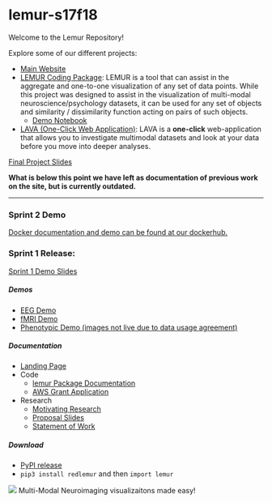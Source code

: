 # lemur-s17f18

Welcome to the Lemur Repository! 


Explore some of our different projects:

- [Main Website](https://neurodatadesign.github.io/lemur/)
- [LEMUR Coding Package](https://github.com/NeuroDataDesign/lemur/tree/master/lemur): LEMUR is a tool that can assist in the aggregate and one-to-one visualization of any set of data points. While this project was designed to assist in the visualization of multi-modal neuroscience/psychology datasets, it can be used for any set of objects and similarity / dissimilarity function acting on pairs of such objects.
    - [Demo Notebook](http://nbviewer.jupyter.org/github/NeuroDataDesign/lemur/blob/master/docs/notebooks/rmarren1/Lemur%20fMRI.ipynb)
- [LAVA (One-Click Web Application)](https://github.com/NeuroDataDesign/lemur/tree/master/app): LAVA is a **one-click** web-application that allows you to investigate multimodal datasets and look at your data before you move into deeper analyses.

[Final Project Slides](https://docs.google.com/presentation/d/1aU0Sz5DRoYPoJU6ENPEkCqxzHaQcjo4hAYj5pnbdNNM/edit?usp=sharing)

**What is below this point we have left as documentation of previous work on the site, but is currently outdated.**

***

### Sprint 2 Demo

[Docker documentation and demo can be found at our dockerhub.](https://hub.docker.com/r/nkumarcc/redlemur/)


### Sprint 1 Release:
[Sprint 1 Demo Slides](https://docs.google.com/presentation/d/1WhvT_KDLle6KnK6QdVPW1PvJf-FzisBHaIJUEnq5vf0/edit?usp=sharing)

##### Demos
* [EEG Demo](https://nbviewer.jupyter.org/github/NeuroDataDesign/lemur-f17s18/blob/master/docs/notebooks/rmarren1/Lemur%20EEG.ipynb)
* [fMRI Demo](https://nbviewer.jupyter.org/github/NeuroDataDesign/lemur-f17s18/blob/master/docs/notebooks/rmarren1/Lemur%20fMRI.ipynb)
* [Phenotypic Demo (images not live due to data usage agreement)](https://github.com/NeuroDataDesign/lemur-f17s18/blob/master/docs/notebooks/rmarren1/Lemur%20Phenotypic.ipynb)

##### Documentation
* [Landing Page](https://neurodatadesign.github.io/lemur/)
* Code
  * [lemur Package Documentation](https://neurodatadesign.github.io/lemur-f17s18/)
  * [AWS Grant Application](https://github.com/NeuroDataDesign/lemur-f17s18/blob/master/docs/group/proposal/Multi-Modal%20Brain%20Visualizations.pdf)
* Research
  * [Motivating Research](https://github.com/NeuroDataDesign/lemur-f17s18/blob/master/docs/group/proposal/Literature%20Scoping.pdf)
  * [Proposal Slides](https://github.com/NeuroDataDesign/lemur-f17s18/blob/master/docs/group/proposal/proposal.pdf)
  * [Statement of Work](https://github.com/NeuroDataDesign/lemur-f17s18/blob/master/docs/group/proposal/sow.md)

##### Download
* [PyPI release](https://pypi.python.org/pypi/redlemur)
* `pip3 install redlemur` and then `import lemur`

![](https://user-images.githubusercontent.com/10272301/32417867-a9e85e72-c22d-11e7-9f56-9f1dd2b062c0.png)
Multi-Modal Neuroimaging visualizaitons made easy!
